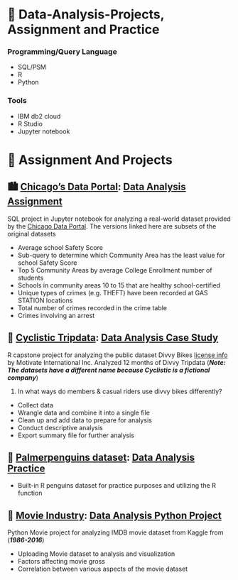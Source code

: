 # :blossom: Data-Analysis-Projects, Assignment and Practice 
### Programming/Query Language
* SQL/PSM
* R 
* Python
### Tools
* IBM db2 cloud
* R Studio
* Jupyter notebook
# 📖 Assignment And Projects
## 🏙️ [Chicago’s Data Portal](https://data.cityofchicago.org/Education/Chicago-Public-Schools-Progress-Report-Cards-2011-/9xs2-f89t?cm_mmc=Email_Newsletter-_-Developer_Ed%2BTech-_-WW_WW-_-SkillsNetwork-Courses-IBMDeveloperSkillsNetwork-DB0201EN-SkillsNetwork-20127838&cm_mmca1=000026UJ&cm_mmca2=10006555&cm_mmca3=M12345678&cvosrc=email.Newsletter.M12345678&cvo_campaign=000026UJ): [Data Analysis Assignment](https://github.com/paslamu/Data-Analysis-Projects/blob/main/CSV%20DATA/Chicago_Crime_Data.sql)

SQL project in Jupyter notebook for analyzing a real-world dataset provided by the [Chicago Data Portal](https://data.cityofchicago.org/Education/Chicago-Public-Schools-Progress-Report-Cards-2011-/9xs2-f89t).
The versions linked here are subsets of the original datasets
*  Average school Safety Score
*  Sub-query to determine which Community Area has the least value for school Safety Score
*  Top 5 Community Areas by average College Enrollment number of students
*  Schools in community areas 10 to 15 that are healthy school-certified
*  Unique types of crimes (e.g. THEFT) have been recorded at GAS STATION locations
*  Total number of crimes recorded in the crime table
*  Crimes involving an arrest

## 🚴 [Cyclistic Tripdata](https://divvy-tripdata.s3.amazonaws.com/index.html): [Data Analysis Case Study](https://github.com/paslamu/Data-Analysis-Projects/blob/main/R_Projects/Cyclistic_Data_Projects.md)
 
 R capstone project for analyzing the public dataset Divvy Bikes [license info]( https://www.divvybikes.com/data-license-agreement) by Motivate
 International Inc. Analyzed 12 months of Divvy Tripdata (***Note: The datasets have a different name because Cyclistic is a fictional company***)
 1. In what ways do members & casual riders use divvy bikes differently?
 -  Collect data
 -  Wrangle data and combine it into a single file
 -  Clean up and add data to prepare for analysis
 -  Conduct descriptive analysis
 -  Export summary file for further analysis
 
## 🐧 [Palmerpenguins dataset](https://github.com/paslamu/Data-Analysis-Projects/blob/main/R_Projects/Penguins.csv): [Data Analysis Practice](https://github.com/paslamu/Data-Analysis-Projects/blob/main/R_Projects/Penguin_dataset_analysis.md)

* Built-in R penguins dataset for practice purposes and utilizing the R function

## :movie_camera: [Movie Industry](https://www.kaggle.com/danielgrijalvas/movies): [Data Analysis Python Project](https://github.com/paslamu/Data-Analysis-Projects/blob/main/Python_Projects/Movies_Project.ipynb)

Python Movie project for analyzing IMDB movie dataset from Kaggle from (***1986-2016***)
* Uploading Movie dataset to analysis and visualization
* Factors affecting movie gross
* Correlation between various aspects of the movie dataset




 
